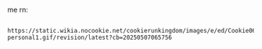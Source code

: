 me rn:



















                  https://static.wikia.nocookie.net/cookierunkingdom/images/e/ed/Cookie0631-personal1.gif/revision/latest?cb=20250507065756